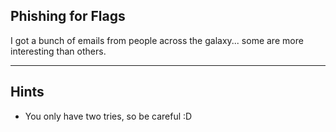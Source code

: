 Phishing for Flags
-------------------------------------------

I got a bunch of emails from people across the galaxy... some are more interesting than others.

-------------------------------------------
Hints
-------------------------------------------
- You only have two tries, so be careful :D